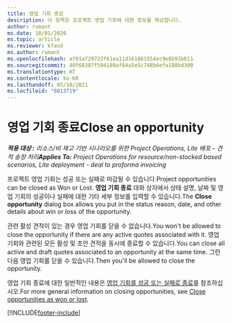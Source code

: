 ```yaml
---
title: 영업 기회 종료
description: 이 항목은 프로젝트 영업 기회에 대한 정보를 제공합니다.
author: rumant
ms.date: 10/01/2020
ms.topic: article
ms.reviewer: kfend
ms.author: rumant
ms.openlocfilehash: af01a729723f61ea11d161861554ec9e6b93b811
ms.sourcegitcommit: 40f68387f594180af64a5e5c748b6efa188bd300
ms.translationtype: HT
ms.contentlocale: ko-KR
ms.lasthandoff: 05/10/2021
ms.locfileid: "6013719"
---
```

# <a name="close-an-opportunity"></a><span data-ttu-id="c125d-103">영업 기회 종료</span><span class="sxs-lookup"><span data-stu-id="c125d-103">Close an opportunity</span></span>

<span data-ttu-id="c125d-104">_**적용 대상 :** 리소스/비 재고 기반 시나리오를 위한 Project Operations, Lite 배포 - 견적 송장 처리_</span><span class="sxs-lookup"><span data-stu-id="c125d-104">_**Applies To:** Project Operations for resource/non-stocked based scenarios, Lite deployment - deal to proforma invoicing_</span></span>

<span data-ttu-id="c125d-105">프로젝트 영업 기회는 성공 또는 실패로 마감될 수 있습니다.</span><span class="sxs-lookup"><span data-stu-id="c125d-105">Project opportunities can be closed as Won or Lost.</span></span> <span data-ttu-id="c125d-106">**영업 기회 종료** 대화 상자에서 상태 설명, 날짜 및 영업 기회의 성공이나 실패에 대한 기타 세부 정보를 입력할 수 있습니다.</span><span class="sxs-lookup"><span data-stu-id="c125d-106">The **Close opportunity** dialog box allows you put in the status reason, date, and other details about win or loss of the opportunity.</span></span>

<span data-ttu-id="c125d-107">관련 활성 견적이 있는 경우 영업 기회를 닫을 수 없습니다.</span><span class="sxs-lookup"><span data-stu-id="c125d-107">You won't be allowed to close the opportunity if there are any active quotes associated with it.</span></span> <span data-ttu-id="c125d-108">영업 기회와 관련된 모든 활성 및 초안 견적을 동시에 종료할 수 있습니다.</span><span class="sxs-lookup"><span data-stu-id="c125d-108">You can close all active and draft quotes associated to an opportunity at the same time.</span></span> <span data-ttu-id="c125d-109">그런 다음 영업 기회를 닫을 수 있습니다.</span><span class="sxs-lookup"><span data-stu-id="c125d-109">Then you'll be allowed to close the opportunity.</span></span>

<span data-ttu-id="c125d-110">영업 기회 종료에 대한 일반적인 내용은 [영업 기회를 성공 또는 실패로 종료](/dynamics365/sales-enterprise/close-opportunity-won-lost-sales)를 참조하십시오.</span><span class="sxs-lookup"><span data-stu-id="c125d-110">For more general information on closing opportunities, see [Close opportunities as won or lost](/dynamics365/sales-enterprise/close-opportunity-won-lost-sales).</span></span>


[!INCLUDE[footer-include](../includes/footer-banner.md)]